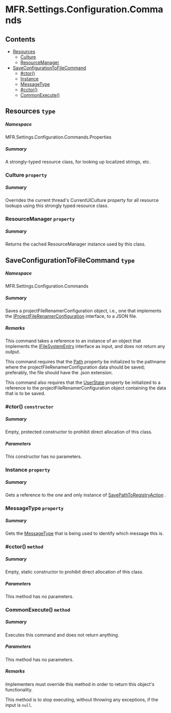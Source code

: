 <a name='assembly'></a>
# MFR.Settings.Configuration.Commands

## Contents

- [Resources](#T-MFR-Settings-Configuration-Commands-Properties-Resources 'MFR.Settings.Configuration.Commands.Properties.Resources')
  - [Culture](#P-MFR-Settings-Configuration-Commands-Properties-Resources-Culture 'MFR.Settings.Configuration.Commands.Properties.Resources.Culture')
  - [ResourceManager](#P-MFR-Settings-Configuration-Commands-Properties-Resources-ResourceManager 'MFR.Settings.Configuration.Commands.Properties.Resources.ResourceManager')
- [SaveConfigurationToFileCommand](#T-MFR-Settings-Configuration-Commands-SaveConfigurationToFileCommand 'MFR.Settings.Configuration.Commands.SaveConfigurationToFileCommand')
  - [#ctor()](#M-MFR-Settings-Configuration-Commands-SaveConfigurationToFileCommand-#ctor 'MFR.Settings.Configuration.Commands.SaveConfigurationToFileCommand.#ctor')
  - [Instance](#P-MFR-Settings-Configuration-Commands-SaveConfigurationToFileCommand-Instance 'MFR.Settings.Configuration.Commands.SaveConfigurationToFileCommand.Instance')
  - [MessageType](#P-MFR-Settings-Configuration-Commands-SaveConfigurationToFileCommand-MessageType 'MFR.Settings.Configuration.Commands.SaveConfigurationToFileCommand.MessageType')
  - [#cctor()](#M-MFR-Settings-Configuration-Commands-SaveConfigurationToFileCommand-#cctor 'MFR.Settings.Configuration.Commands.SaveConfigurationToFileCommand.#cctor')
  - [CommonExecute()](#M-MFR-Settings-Configuration-Commands-SaveConfigurationToFileCommand-CommonExecute 'MFR.Settings.Configuration.Commands.SaveConfigurationToFileCommand.CommonExecute')

<a name='T-MFR-Settings-Configuration-Commands-Properties-Resources'></a>
## Resources `type`

##### Namespace

MFR.Settings.Configuration.Commands.Properties

##### Summary

A strongly-typed resource class, for looking up localized strings, etc.

<a name='P-MFR-Settings-Configuration-Commands-Properties-Resources-Culture'></a>
### Culture `property`

##### Summary

Overrides the current thread's CurrentUICulture property for all
  resource lookups using this strongly typed resource class.

<a name='P-MFR-Settings-Configuration-Commands-Properties-Resources-ResourceManager'></a>
### ResourceManager `property`

##### Summary

Returns the cached ResourceManager instance used by this class.

<a name='T-MFR-Settings-Configuration-Commands-SaveConfigurationToFileCommand'></a>
## SaveConfigurationToFileCommand `type`

##### Namespace

MFR.Settings.Configuration.Commands

##### Summary

Saves a projectFileRenamerConfiguration object, i.e., one that implements the
[IProjectFileRenamerConfiguration](#T-MFR-Settings-Configuration-Interfaces-IProjectFileRenamerConfiguration 'MFR.Settings.Configuration.Interfaces.IProjectFileRenamerConfiguration')
interface, to a JSON file.

##### Remarks

This command takes a reference to an instance of an object that
implements the [IFileSystemEntry](#T-MFR-FileSystem-Interfaces-IFileSystemEntry 'MFR.FileSystem.Interfaces.IFileSystemEntry')
interface as input, and does not return any output.



This command requires that the
[Path](#P-MFR-IFileSystemEntry-Path 'MFR.IFileSystemEntry.Path')
property be
initialized to the pathname where the projectFileRenamerConfiguration data should be
saved; preferably, the file should have the .json extension.



This command also requires that the
[UserState](#P-MFR-IFileSystemEntry-UserState 'MFR.IFileSystemEntry.UserState')
property
be initialized to a reference to the projectFileRenamerConfiguration object containing the
data that is to be saved.

<a name='M-MFR-Settings-Configuration-Commands-SaveConfigurationToFileCommand-#ctor'></a>
### #ctor() `constructor`

##### Summary

Empty, protected constructor to prohibit direct allocation of this class.

##### Parameters

This constructor has no parameters.

<a name='P-MFR-Settings-Configuration-Commands-SaveConfigurationToFileCommand-Instance'></a>
### Instance `property`

##### Summary

Gets a reference to the one and only instance of
[SavePathToRegistryAction](#T-MFR-SavePathToRegistryAction 'MFR.SavePathToRegistryAction')
.

<a name='P-MFR-Settings-Configuration-Commands-SaveConfigurationToFileCommand-MessageType'></a>
### MessageType `property`

##### Summary

Gets the [MessageType](#T-MFR-MessageType 'MFR.MessageType') that is
being used to identify which message this is.

<a name='M-MFR-Settings-Configuration-Commands-SaveConfigurationToFileCommand-#cctor'></a>
### #cctor() `method`

##### Summary

Empty, static constructor to prohibit direct allocation of this class.

##### Parameters

This method has no parameters.

<a name='M-MFR-Settings-Configuration-Commands-SaveConfigurationToFileCommand-CommonExecute'></a>
### CommonExecute() `method`

##### Summary

Executes this command and does not return anything.

##### Parameters

This method has no parameters.

##### Remarks

Implementers must override this method in order to return this
object's functionality.



This method is to stop executing, without throwing any exceptions,
if the input is `null`.
